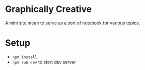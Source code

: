 Graphically Creative
===

A mini site mean to serve as a sort of notebook for various topics. 


Setup
===
* `npm install`
* `npm run dev` to start dev server


 
